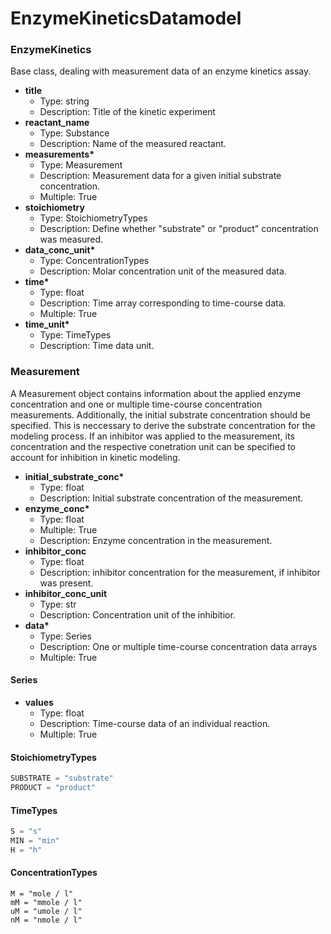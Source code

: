 # EnzymeKineticsDatamodel

### EnzymeKinetics

Base class, dealing with measurement data of an enzyme kinetics assay.

- __title__
  - Type: string
  - Description: Title of the kinetic experiment
- __reactant_name__
  - Type: Substance
  - Description: Name of the measured reactant.
- __measurements*__
  - Type: Measurement
  - Description: Measurement data for a given initial substrate concentration.
  - Multiple: True
- __stoichiometry__
  - Type: StoichiometryTypes
  - Description: Define whether "substrate" or "product" concentration was measured.
- __data_conc_unit*__
  - Type: ConcentrationTypes
  - Description: Molar concentration unit of the measured data.
- __time*__
  - Type: float
  - Description: Time array corresponding to time-course data.
  - Multiple: True
- __time_unit*__
  - Type: TimeTypes
  - Description: Time data unit.

### Measurement

A Measurement object contains information about the applied enzyme concentration and one or multiple time-course concentration measurements. Additionally, the initial substrate concentration should be specified. This is neccessary to derive the substrate concentration for the modeling process. If an inhibitor was applied to the measurement, its concentration and the respective conetration unit can be specified to account for inhibition in kinetic modeling.

- __initial_substrate_conc*__
  - Type: float
  - Description: Initial substrate concentration of the measurement.
- __enzyme_conc*__
  - Type: float
  - Multiple: True
  - Description: Enzyme concentration in the measurement.
- __inhibitor_conc__
  - Type: float
  - Description: inhibitor concentration for the measurement, if inhibitor was present.
- __inhibitor_conc_unit__
  - Type: str
  - Description: Concentration unit of the inhibitior.
- __data*__
  - Type: Series
  - Description: One or multiple time-course concentration data arrays
  - Multiple: True

#### Series
- __values__
  - Type: float
  - Description: Time-course data of an individual reaction.
  - Multiple: True

#### StoichiometryTypes

```python
SUBSTRATE = "substrate"
PRODUCT = "product"
```

#### TimeTypes

```python
S = "s"
MIN = "min"
H = "h"
```

#### ConcentrationTypes

```
M = "mole / l"
mM = "mmole / l"
uM = "umole / l"
nM = "nmole / l"
```

